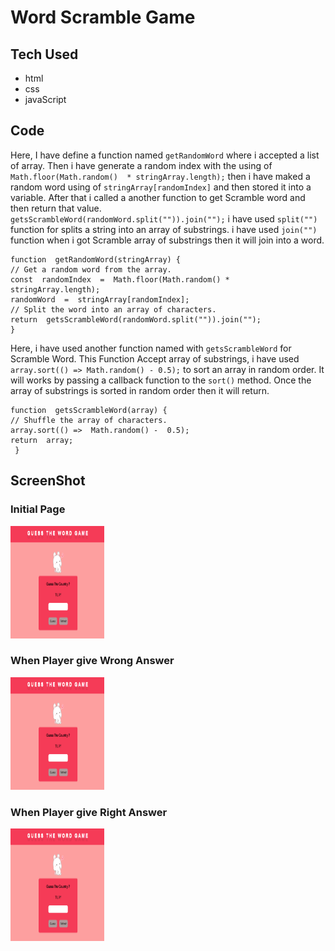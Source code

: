 # Word Scramble Game 

## Tech Used
  - html
  - css
  - javaScript

## Code
Here, I have define a function named ``` getRandomWord ```  where i accepted a list of array. Then  i have generate a random index with the using of ```Math.floor(Math.random()  * stringArray.length);``` then i have maked a random word  using of ```stringArray[randomIndex]``` and then stored it into a variable. After that i called a another function to get Scramble word and then return that value.
 ```  getsScrambleWord(randomWord.split("")).join("");```  i have used  ```split("")``` function for splits a string into an array of substrings.  i have used  ```join("")``` function when i got Scramble array of substrings then it will join into a word.

```javaScript:
function  getRandomWord(stringArray) {
// Get a random word from the array.
const  randomIndex  =  Math.floor(Math.random() *  stringArray.length);
randomWord  =  stringArray[randomIndex];
// Split the word into an array of characters.
return  getsScrambleWord(randomWord.split("")).join("");
} 
```
Here, i have used another function named with ```getsScrambleWord``` for Scramble Word.
This Function Accept array of substrings,   i have used `array.sort(() => Math.random() - 0.5);`  to sort an array in random order. It will works by passing a callback function to the `sort()` method. Once the array of substrings is sorted in random order then it will return.

```javaScript:
function  getsScrambleWord(array) {
// Shuffle the array of characters.
array.sort(() =>  Math.random() -  0.5);
return  array;
 }
 ```

## ScreenShot

### Initial Page

<img id="imageid" src="screenshot/1.png"
            alt="My GIF Image" width="150" height="180">

### When Player give Wrong Answer

<img id="imageid" src="screenshot/1.png"
            alt="My GIF Image" width="150" height="180">

### When Player give Right Answer

<img id="imageid" src="screenshot/1.png"
            alt="My GIF Image" width="150" height="180">